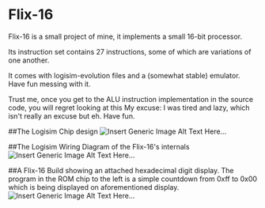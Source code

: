 # Flix-16
Flix-16 is a small project of mine, it implements a small 16-bit processor.

Its instruction set contains 27 instructions, some of which are variations of one another.

It comes with logisim-evolution files and a (somewhat stable) emulator. Have fun messing with it.

Trust me, once you get to the ALU instruction implementation in the source code, you will regret looking at this
My excuse: I was tired and lazy, which isn't really an excuse but eh.
Have fun.

##The Logisim Chip design
![Insert Generic Image Alt Text Here...](https://github.com/Ranchonyx/Flix-16/blob/main/FLIX-16-Chip.png)

##The Logisim Wiring Diagram of the Flix-16's internals
![Insert Generic Image Alt Text Here...](https://github.com/Ranchonyx/Flix-16/blob/main/FLIX-16.png)

##A Flix-16 Build showing an attached hexadecimal digit display.
The program in the ROM chip to the left is a simple countdown from 0xff to 0x00 which is being displayed on aforementioned display.
![Insert Generic Image Alt Text Here...](https://github.com/Ranchonyx/Flix-16/blob/main/Flix-16-Build.png)
